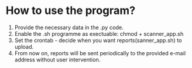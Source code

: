 # How to use the program?
1. Provide the necessary data in the .py code.
2. Enable the .sh programme as exectuable: chmod + scanner_app.sh
3. Set the crontab - decide when you want reports(sanner_app.sh) to upload.
4. From now on, reports will be sent periodically to the provided e-mail address without user intervention.

